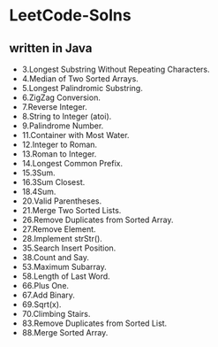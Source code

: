 # LeetCode-Solns
## written in Java

- 3.Longest Substring Without Repeating Characters.
- 4.Median of Two Sorted Arrays.
- 5.Longest Palindromic Substring.
- 6.ZigZag Conversion.
- 7.Reverse Integer.
- 8.String to Integer (atoi).
- 9.Palindrome Number.
- 11.Container with Most Water.
- 12.Integer to Roman.
- 13.Roman to Integer.
- 14.Longest Common Prefix.
- 15.3Sum.
- 16.3Sum Closest.
- 18.4Sum.
- 20.Valid Parentheses.
- 21.Merge Two Sorted Lists.
- 26.Remove Duplicates from Sorted Array.
- 27.Remove Element.
- 28.Implement strStr().
- 35.Search Insert Position.
- 38.Count and Say.
- 53.Maximum Subarray.
- 58.Length of Last Word.
- 66.Plus One.
- 67.Add Binary.
- 69.Sqrt(x).
- 70.Climbing Stairs.
- 83.Remove Duplicates from Sorted List.
- 88.Merge Sorted Array.
